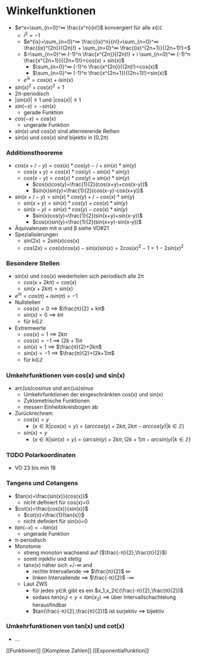 # Winkelfunktionen
+ $e^x=\sum_{n=0}^∞ \frac{x^n}{n!}$ konvergiert für alle x∈ℂ
	+ $i^2=-1$
	+  $e^{ix}=\sum_{n=0}^∞ \frac{(ix)^n}{n!}=\sum_{n=0}^∞ \frac{(ix)^{2n}}{(2n)!} + \sum_{n=0}^∞ \frac{(ix)^{2n+1}}{(2n+1)!}=$
	+  $=\sum_{n=0}^∞ (-1)^n \frac{x^{2n}}{(2n)!} + i \sum_{n=0}^∞ (-1)^n \frac{x^{2n+1}}{(2n+1)!}=cos(x) + sin(x)$ 
		+ $\sum_{n=0}^∞ (-1)^n \frac{x^{2n}}{(2n)!}=cos(x)$	
		+ $\sum_{n=0}^∞ (-1)^n \frac{x^{2n+1}}{(2n+1)!}=sin(x)$
	+ $e^{ix}=cos(x) + isin(x)$
+ $sin(x)^2+cos(x)^2=1$
+ 2π-periodisch
+ $|sin(x)|≤1$ und $|cos(x)|≤1$
+ $sin(-x)=-sin(x)$
	+ gerade Funktion
+ $cos(-x)=cos(x)$
	+ ungerade Funktion
+ $sin(x)$ und $cos(x)$ sind alternierende Reihen
+ $sin(x)$ und $cos(x)$ sind bijektiv in [0,2π)

### Additionstheoreme
+ $cos(x+/-y)=cos(x)*cos(y)-/+sin(x)*sin(y)$
	+ $cos(x+y)=cos(x)*cos(y)-sin(x)*sin(y)$
	+ $cos(x-y)=cos(x)*cos(y)+sin(x)*sin(y)$
		+ $cos(x)cos(y)=\frac{1}{2}(cos(x+y)+cos(x-y))$
		+ $sin(x)sin(y)=\frac{1}{2}(cos(x-y)-cos(x+y))$
+ $sin(x+/-y)=sin(x)*cos(y)+/-cos(x)*sin(y)$
	+ $sin(x+y)=sin(x)*cos(y)+cos(x)*sin(y)$
	+ $sin(x-y)=sin(x)*cos(y)-cos(x)*sin(y)$
		+ $sin(x)cos(y)=\frac{1}{2}(sin(x+y)+sin(x-y))$
		+ $cos(x)sin(y)=\frac{1}{2}(sin(x+y)-sin(x-y))$
+ Äquivalenzen mit α und β siehe VO#21
+ Spezialisierungen
	+ $sin(2x)=2sin(x)cos(x)$
	+ $cos(2x)=cos(x)cos(x)-sin(x)sin(x)=2cos(x)^2-1=1-2sin(x)^2$

### Besondere Stellen
+ sin(x) und cos(x) wiederholen sich periodisch alle 2π
	+ $cos(x+2kπ) = cos(x)$
	+ $sin(x+2kπ) = sin(x)$
+ $e^{iπ}=cos(π) + isin(π)=-1$
+ Nullstellen
	+  $cos(x) = 0$ ==> $\frac{π}{2} + kπ$
	+ $sin(x)=0$ ==> $kπ$
	+ für k∈ℤ
+ Extremwerte
	+ $cos(x)=1$ ==> $2kπ$
	+ $cos(x)=-1$ ==> $(2k+1)π$
	+ $sin(x)=1$ ==> $\frac{π}{2}+2kπ$
	+ $sin(x)=-1$ ==> $\frac{π}{2}+(2k+1)π$ 
	+ für k∈ℤ


### Umkehrfunktionen von cos(x) und sin(x)
+ arc(us)cosinus und arc(us)sinus
	+ Umkehrfunktionen der eingeschränkten cos(x) und sin(x)
	+ Zyklometrische Funktionen
	+ messen Einheitskreisbogen ab
+ Zurückrechnen:
	+ $cos(x)=y$
		+ {$x∈ℝ|cos(x)=y$} = {$arccos(y)+2kπ,2kπ-arccos(y)|k∈ℤ$}		
	+ $sin(x)=y$
		+ {$x∈ℝ|sin(x)=y$} = {$arcsin(y)+2kπ,(2k+1)π-arcsin(y)|k∈ℤ$}

### TODO Polarkoordinaten
+ VO 23 bis min 18

### Tangens und Cotangens
 + $tan(x)=\frac{sin(x)}{cos(x)}$
	 + nicht definiert für cos(x)=0
 + $cot(x)=\frac{cos(x)}{sin(x)}$
	 + $cot(x)=\frac{1}{tan(x)}$
	 + nicht definiert für sin(x)=0
 + $tan(-x)=-tan(x)$
	 + ungerade Funktion
 + π-periodisch
 + Monotonie
	 + streng monoton wachsend auf ($\frac{-π}{2},\frac{π}{2}$)
	 + somit injektiv und stetig
	 + tanx(x) näher sich +/-∞ and
		 + rechte Intervallende ==> $\frac{π}{2}$ ∞
		 + linken Intervallende ==> $\frac{-π}{2}$ -∞
	 + Laut ZWS
		 + für jedes y∈ℝ gibt es ein $x_1,x_2∈(\frac{-π}{2},\frac{π}{2})$
		 + sodass $tan(x_1)<y<tan(x_2)$ ==> über Intervallschachtelung herausfindbar
		 + $tan(\frac{-π}{2},\frac{π}{2})$ ist surjektiv ==> bijektiv

### Umkehrfunktionen von tan(x) und cot(x)
+ ...




[[Funktionen]] [[Komplexe Zahlen]] [[Exponentialfunktion]]
